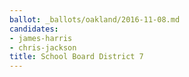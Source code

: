 ```yaml
---
ballot: _ballots/oakland/2016-11-08.md
candidates:
- james-harris
- chris-jackson
title: School Board District 7
---
```

